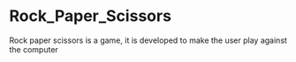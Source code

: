 # Rock_Paper_Scissors
Rock paper scissors is a game, it is developed to make the user play against the computer
